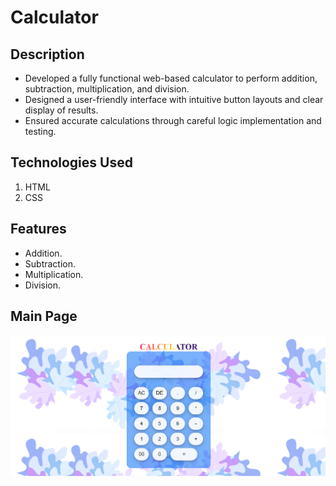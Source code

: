 # Calculator

## Description

- Developed a fully functional web-based calculator to perform addition, subtraction, multiplication, and division.
- Designed a user-friendly interface with intuitive button layouts and clear display of results.
- Ensured accurate calculations through careful logic implementation and testing.


## Technologies Used
1.  HTML
2.  CSS

## Features
   * Addition.
   * Subtraction.
   * Multiplication.
   * Division.
     
## Main Page 
![Screenshot (200)](https://github.com/yogitanarvekar/Calculator-Web-App/blob/master/Screenshot%20(11).png)

